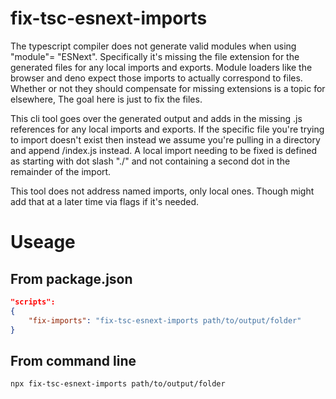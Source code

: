 # fix-tsc-esnext-imports
The typescript compiler does not generate valid modules when using "module"= "ESNext".  Specifically it's missing the file extension for the generated files for any local imports and exports.  Module loaders like the browser and deno expect those imports to actually correspond to files.  Whether or not they should compensate for missing extensions is a topic for elsewhere, The goal here is just to fix the files. 

This cli tool goes over the generated output and adds in the missing .js references for any local imports and exports.  If the specific file you're trying to import doesn't exist then instead we assume you're pulling in a directory and append /index.js instead.  A local import needing to be fixed is defined as starting with dot slash "./" and not containing a second dot in the remainder of the import.

This tool does not address named imports, only local ones.  Though might add that at a later time via flags if it's needed.
# Useage
## From package.json
```json
"scripts": 
{
    "fix-imports": "fix-tsc-esnext-imports path/to/output/folder"
}
```

## From command line
```
npx fix-tsc-esnext-imports path/to/output/folder
```
